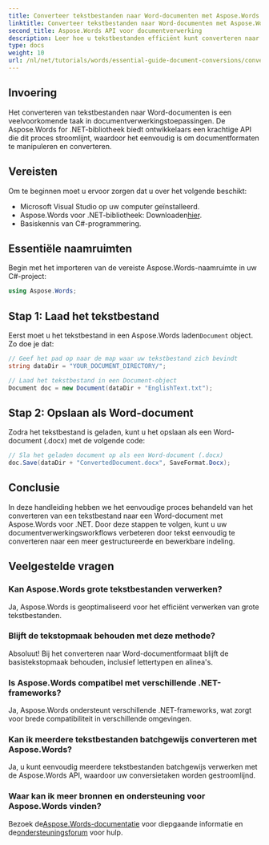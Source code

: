 ```yaml
---
title: Converteer tekstbestanden naar Word-documenten met Aspose.Words voor .NET
linktitle: Converteer tekstbestanden naar Word-documenten met Aspose.Words voor .NET
second_title: Aspose.Words API voor documentverwerking
description: Leer hoe u tekstbestanden efficiënt kunt converteren naar Word-documenten met behulp van de Aspose.Words voor .NET-bibliotheek. Deze stapsgewijze handleiding behandelt vereisten en codevoorbeelden.
type: docs
weight: 10
url: /nl/net/tutorials/words/essential-guide-document-conversions/convert-text-files-to-word-documents/
---
```

## Invoering

Het converteren van tekstbestanden naar Word-documenten is een veelvoorkomende taak in documentverwerkingstoepassingen. De Aspose.Words for .NET-bibliotheek biedt ontwikkelaars een krachtige API die dit proces stroomlijnt, waardoor het eenvoudig is om documentformaten te manipuleren en converteren.

## Vereisten

Om te beginnen moet u ervoor zorgen dat u over het volgende beschikt:
- Microsoft Visual Studio op uw computer geïnstalleerd.
-  Aspose.Words voor .NET-bibliotheek: Downloaden[hier](https://releases.aspose.com/words/net/).
- Basiskennis van C#-programmering.

## Essentiële naamruimten

Begin met het importeren van de vereiste Aspose.Words-naamruimte in uw C#-project:

```csharp
using Aspose.Words;
```

## Stap 1: Laad het tekstbestand

Eerst moet u het tekstbestand in een Aspose.Words laden`Document` object. Zo doe je dat:

```csharp
// Geef het pad op naar de map waar uw tekstbestand zich bevindt
string dataDir = "YOUR_DOCUMENT_DIRECTORY/";

// Laad het tekstbestand in een Document-object
Document doc = new Document(dataDir + "EnglishText.txt");
```

## Stap 2: Opslaan als Word-document

Zodra het tekstbestand is geladen, kunt u het opslaan als een Word-document (.docx) met de volgende code:

```csharp
// Sla het geladen document op als een Word-document (.docx)
doc.Save(dataDir + "ConvertedDocument.docx", SaveFormat.Docx);
```

## Conclusie

In deze handleiding hebben we het eenvoudige proces behandeld van het converteren van een tekstbestand naar een Word-document met Aspose.Words voor .NET. Door deze stappen te volgen, kunt u uw documentverwerkingsworkflows verbeteren door tekst eenvoudig te converteren naar een meer gestructureerde en bewerkbare indeling.

## Veelgestelde vragen

### Kan Aspose.Words grote tekstbestanden verwerken?
Ja, Aspose.Words is geoptimaliseerd voor het efficiënt verwerken van grote tekstbestanden.

### Blijft de tekstopmaak behouden met deze methode?
Absoluut! Bij het converteren naar Word-documentformaat blijft de basistekstopmaak behouden, inclusief lettertypen en alinea's.

### Is Aspose.Words compatibel met verschillende .NET-frameworks?
Ja, Aspose.Words ondersteunt verschillende .NET-frameworks, wat zorgt voor brede compatibiliteit in verschillende omgevingen.

### Kan ik meerdere tekstbestanden batchgewijs converteren met Aspose.Words?
Ja, u kunt eenvoudig meerdere tekstbestanden batchgewijs verwerken met de Aspose.Words API, waardoor uw conversietaken worden gestroomlijnd.

### Waar kan ik meer bronnen en ondersteuning voor Aspose.Words vinden?
 Bezoek de[Aspose.Words-documentatie](https://reference.aspose.com/words/net/) voor diepgaande informatie en de[ondersteuningsforum](https://forum.aspose.com/c/words/8) voor hulp.